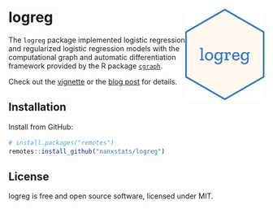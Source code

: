 # logreg  <a href="https://nanx.me/logreg/"><img src="man/figures/logo.png" align="right" height="180" /></a>

The `logreg` package implemented logistic regression and regularized logistic regression models with the computational graph and automatic differentiation framework provided by the R package [`cgraph`](https://github.com/triepels/cgraph).

Check out the [vignette](https://nanx.me/logreg/articles/logreg.html) or the [blog post](https://nanx.me/blog/post/cgraph-logreg/) for details.

## Installation

Install from GitHub:

```r
# install.packages("remotes")
remotes::install_github("nanxstats/logreg")
```

## License

logreg is free and open source software, licensed under MIT.
